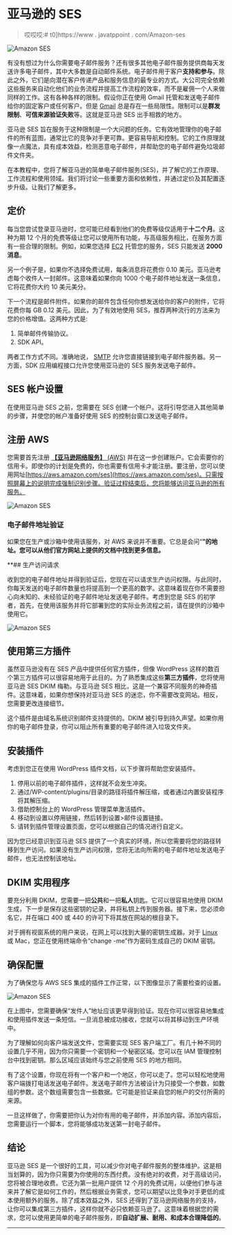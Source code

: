 # 亚马逊的 SES

> 哎哎哎:# t0]https://www . javatppoint . com/Amazon-ses

![Amazon SES](img/f0632e2106f1a9ec97aef50ed20a46b2.png)

有没有想过为什么你需要电子邮件服务？还有很多其他电子邮件服务提供商每天发送许多电子邮件，其中大多数是自动邮件系统。电子邮件用于客户**支持和参与**。除此之外，它们是向潜在客户传递产品和服务信息的最专业的方式。大公司完全依赖这些服务来自动化他们的业务流程并提高工作流程的效率，而不是雇佣一个人来做同样的工作。这有各种各样的限制。假设你正在使用 Gmail 托管和发送电子邮件给你的固定客户或任何客户。但是 [Gmail](https://www.javatpoint.com/gmail) 总是存在一些局限性。限制可以是**群发限制**、**可信来源验证失败**等。这就是亚马逊 SES 出手相救的地方。

亚马逊 SES 旨在服务于这种限制是一个大问题的任务。它有效地管理你的电子邮件的所有蓝图，通常比它的竞争对手更可靠。更容易导航和控制。它的工作原理就像一点魔法，具有成本效益，检测恶意电子邮件，并帮助您的电子邮件避免垃圾邮件文件夹。

在本教程中，您将了解亚马逊的简单电子邮件服务(SES)，并了解它的工作原理、工作流程和使用领域。我们将讨论一些重要方面和依赖性，并通过定价及其配置逐步升级。让我们了解更多。

## 定价

每当您尝试登录亚马逊时，您可能已经看到他们的免费等级仅适用于**十二个月**。这种为期 12 个月的免费等级让您可以使用所有功能，与高级服务相比，在服务方面有一些合理的限制。例如，如果您选择 [EC2](https://www.javatpoint.com/aws-ec2) 托管您的服务，SES 只能发送 **2000 消息**。

另一个例子是，如果你不选择免费试用，每条消息将花费你 0.10 美元。亚马逊考虑每个收件人一封邮件。这意味着如果你向 1000 个电子邮件地址发送一条信息，它将花费你大约 10 美元美分。

下一个流程是邮件附件。如果你的邮件包含任何你想发送给你的客户的附件，它将花费你每 GB 0.12 美元。因此，为了有效地使用 SES，推荐两种流行的方法来为您的价格增值。这两种方式是:

1.  简单邮件传输协议。
2.  SDK API。

两者工作方式不同。准确地说， [SMTP](https://www.javatpoint.com/smtp-full-form) 允许您直接链接到电子邮件服务器。另一方面，SDK 应用编程接口允许您使用亚马逊的 SES 服务发送电子邮件。

## SES 帐户设置

在使用亚马逊 SES 之前，您需要在 SES 创建一个帐户。这将引导您进入其他简单的步骤，并使您的帐户准备好使用 SES 的控制台窗口发送电子邮件。

## 注册 AWS

您需要首先注册 [**【亚马逊网络服务】** (AWS)](https://www.javatpoint.com/aws-tutorial) 并在这一步创建账户。它会索要你的信用卡。即使你的计划是免费的，你也需要有信用卡才能注册。要注册，您可以使用网址[https://aws.amazon.com/ses](https://aws.amazon.com/ses)。只需按照屏幕上的说明完成强制识别步骤。验证过程结束后，您将能够访问亚马逊的所有服务。

![Amazon SES](img/ad4d3eb077d3299058f05991083e1ad9.png)

### 电子邮件地址验证

如果您在生产或沙箱中使用该服务，对 AWS 来说并不重要。它总是会问“**”的地址。您可以从他们官方网站上提供的文档中找到更多信息。**

 **## 生产访问请求

收到您的电子邮件地址并得到验证后，您现在可以请求生产访问权限。与此同时，你每天发送的电子邮件数量也将提高到一个更高的数字。这意味着现在你不需要担心向未知的、未经验证的电子邮件地址发送电子邮件。考虑到您是 SES 的初学者，首先，在使用该服务并将它部署到您的实际业务流程之前，请在提供的沙箱中使用它。

![Amazon SES](img/f8546b7a6eb307e154a57d70cc9190da.png)

## 使用第三方插件

虽然亚马逊没有在 SES 产品中提供任何官方插件，但像 WordPress 这样的数百个第三方插件可以很容易地用于此目的。为了熟悉集成这些**第三方插件**，您将使用亚马逊 SES DKIM 梅勒。与亚马逊 SES 相比，这是一个兼容不同服务的神奇插件。这意味着，如果你想保持对亚马逊 SES 的迷恋，你不需要改变网站。相反，您需要更改连接细节。

这个插件是由域名系统识别邮件支持提供的。DKIM 被引导到持久声望。如果你用你的电子邮件登录，你可以阻止所有重要的电子邮件进入垃圾文件夹。

## 安装插件

考虑到您正在使用 WordPress 插件文档，以下步骤将帮助您安装插件。

1.  停用以前的电子邮件插件，这样就不会发生冲突。
2.  通过/WP-content/plugins/目录的路径将插件解压缩，或者通过内置安装程序将其解压缩。
3.  借助控制台上的 WordPress 管理菜单激活插件。
4.  移动到设置以停用链接，然后转到设置>邮件设置链接。
5.  请转到插件管理设置页面，您可以根据自己的情况进行自定义。

因为您已经意识到亚马逊 SES 提供了一个真实的环境，所以您需要将您的路径转移到生产访问。如果没有生产访问权限，您将无法向所需的电子邮件地址发送电子邮件，也无法控制该地址。

## DKIM 实用程序

要充分利用 DKIM，您需要一把**公共**和一把**私人**钥匙。它可以很容易地使用 DKIM 生成，下一步是保存这些密钥的记录，并将私钥上传到服务器。接下来，您必须命名它，并在端口 400 或 440 的许可下将其放在网站的根目录下。

对于拥有视窗系统的用户来说，在网上可以找到大量的密钥生成器。对于 [Linux](https://www.javatpoint.com/linux-tutorial) 或 Mac，您正在使用终端命令“change -me”作为密码生成自己的 DKIM 密钥。

## 确保配置

为了确保您与 AWS SES 集成的插件工作正常，以下图像显示了需要检查的设置。

![Amazon SES](img/058b21e7ac17a5a15a4150745842d288.png)

在上图中，您需要确保“发件人”地址应该更早得到验证。现在你可以很容易地集成和使用插件发送一条短信。一旦消息被成功接收，您就可以将其移动到生产环境中。

为了理解如何向客户端发送文件，您需要实现 SES 客户端工厂。有几十种不同的设置几乎不用，因为你只需要一个密钥和一个秘密区域。您可以在 IAM 管理控制台中找到密钥。那么区域应该始终与您之前使用 SES 的地方相同。

有了这个设置，你现在将有一个客户和一个地区，你可以走了。您可以轻松地使用客户端拨打电话发送电子邮件。发送电子邮件方法被设计为只接受一个参数，如数组的参数。这个数组需要包含一些数据。它可能是验证来自您的帐户的交付所需的来源。

一旦这样做了，你需要把你认为对你有用的电子邮件，并添加内容。添加内容后，您需要运行一个脚本，您将能够成功发送第一封电子邮件。

## 结论

亚马逊 SES 是一个很好的工具，可以减少你对电子邮件服务的整体维护。这是相当划算的，因为你只需要为你使用的东西付费。没有绝对的收费，对于高级访问，您将被合理地收费。它还为第一批用户提供 12 个月的免费试用，以便他们参与进来并了解它是如何工作的，然后根据业务需求，您可以期望以比竞争对手更低的成本使用额外的服务。除了成本效益之外，SES 还得到了亚马逊网络服务的支持，让你可以集成第三方插件，这样你就不必只依赖亚马逊了。这意味着根据您的需求，您可以使用更简单的电子邮件服务，即**自动扩展、耐用、**和**成本合理降低的**。

* * ***